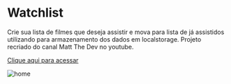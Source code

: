 # Watchlist
Crie sua lista de filmes que deseja assistir e mova para lista de já assistidos utilizando para armazenamento dos dados em localstorage.
Projeto recriado do canal Matt The Dev no youtube.

[Clique aqui para acessar
](https://watchlist-rho.vercel.app/)

![home](https://user-images.githubusercontent.com/81423690/180652752-f888e7b0-c87d-4e38-af74-19a138391221.jpg)
